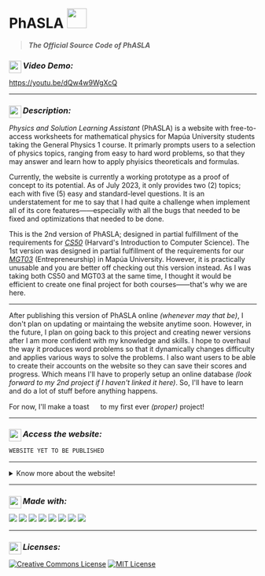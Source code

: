 # PhASLA <img src="https://media.giphy.com/media/3rgXBRLRkHUh5QASyI/giphy.gif" width="40">
> _**The Official Source Code of PhASLA**_

<!--- Video Demo ---> 
### _Video Demo:_ <img src="https://img.icons8.com/ios/250/FFFFFF/youtube-play.png" width="25" align="left">
https://youtu.be/dQw4w9WgXcQ

---

<!--- Description ---> 
### _Description:_ <img src="https://img.icons8.com/ios/250/FFFFFF/pin3.png" width="25" align="left">
_Physics and Solution Learning Assistant_ (PhASLA) is a website with free-to-access worksheets for mathematical physics for Mapúa University students taking the General Physics 1 course. It primarly prompts users to a selection of physics topics, ranging from easy to hard word problems, so that they may answer and learn how to apply phyisics theoreticals and formulas.


Currently, the website is currently a working prototype as a proof of concept to its potential. As of July 2023, it only provides two (2) topics; each with five (5) easy and standard-level questions. It is an understatement for me to say that I had quite a challenge when implement all of its core features——especially with all the bugs that needed to be fixed and optimizations that needed to be done.


This is the 2nd version of PhASLA; designed in partial fulfillment of the requirements for <a href="https://www.edx.org/course/introduction-computer-science-harvardx-cs50x?index=product&queryID=07ccb8ff67155b3c3c27b8dda3ef9083&position=1&linked_from=autocomplete&c=autocomplete">_CS50_<a> (Harvard's Introduction to Computer Science). The 1st version was designed in partial fulfillment of the requirements for our <a href="ketpadilla.github.io/MGT03-website/">_MGT03_<a> (Entrepreneurship) in Mapúa University. However, it is practically unusable and you are better off checking out this version instead. As I was taking both CS50 and MGT03 at the same time, I thought it would be efficient to create one final project for both courses——that's why we are here.

---

After publishing this version of PhASLA online _(whenever may that be)_, I don't plan on updating or maintaing the website anytime soon. However, in the future, I plan on going back to this project and creating newer versions after I am more confident with my knowledge and skills. I hope to overhaul the way it produces word problems so that it dynamically changes difficulty and applies various ways to solve the problems. I also want users to be able to create their accounts on the website so they can save their scores and progress. Which means I'll have to properly setup an online database _(look forward to my 2nd project if I haven't linked it here)_. So, I'll have to learn and do a lot of stuff before anything happens.


For now, I'll make a toast <img src="https://media.giphy.com/media/QZnShCmz0a1NZ1qUHl/giphy.gif" width="15"> to my first ever _(proper)_ project!

---

<!--- Website ---> 
### _Access the website:_ <img src="https://img.icons8.com/ios/250/FFFFFF/application-window.png" width="25" align="left">
<div>

```bash 
WEBSITE YET TO BE PUBLISHED
```

---

<!--- Implementation Summary ---> 
<details>
	<summary>Know more about the website!</summary>
	<details><summary>Landing Page</summary><blockquote>
	<h4> 1. Slogan: May the PhASLA be with you </h4>
	It's the slogan we made during our Entreprenuership course!
	<h4> 2. "START SOLVING" Button </h4>
	Want to start learning physics topics? Then just press this button.
	<h4> 3. Navigation Bar </h4>
	A standard for websites to bring to its different pages. You can also click the logo to go to the landing page!
	</blockquote></details>
	<details><summary>Topics Page</summary><blockquote>
	<h4> 1. The Topics </h4>
	Choose one of the topics from our selection and learning solving related word problems.
	<h4> 2. The Worksheet </h4>
	This is where all learning happens
		<h6> a. Difficulty Buttons - Choose how hard the questions should be: easy, standard, or hard. </h6>
		<h6> b. Question Card - See the question you have to answer. </h6>
		<h6> c. Inputs - Place you answer in our number and unit inputs. We made sure to validate them before submitting your answers. We also change the color of the inputs after validating and submitting to tell you what were correct and incorrect. </h6>
		<h6> d. Solution Button and Card - Learn what you need to have and what you need to do to solve the problem——whether you answered correctly or not. </h6>
		<h6> e. Next Button - Go to the next question. We'll take care what happens after you've done all the questions. </h6>
		<h6> f. Finish Button - Done learning? We'll ask you again and give you your score before you leave. </h6>
		<h6> g. Navigtaion Buttons - Want to go to another page? We'll ask you again before you lose your progress. </h6>
	</blockquote></details>
	<details><summary>About Page</summary><blockquote>
	<h4> 1. Description </h4>
	Learn a bit more of what PhASLA is!
 	<h4> 2. The Developers </h4>
  	Meet the developes of PhASLA during our Entreprenuership course and how to contact them!
	</blockquote></details>
</details>

---


<!--- Development ---> 
### _Made with:_ <img src="https://img.icons8.com/ios/250/FFFFFF/source-code.png" width="25" align="left">
<div>
  <!--- HTML ---> 
  <img src="https://img.shields.io/badge/HTML5-E34F26?style=for-the-badge&logo=html5&logoColor=white">
  <!--- CSS ---> 
  <img src="https://img.shields.io/badge/CSS-1572B6?style=for-the-badge&logo=css3&logoColor=white">
  <!--- Javascript ---> 
  <img src="https://img.shields.io/badge/JavaScript-F7DF1E?style=for-the-badge&logo=javascript&logoColor=black">
  <!--- Python ---> 
  <img src="https://img.shields.io/badge/Python-3776AB?style=for-the-badge&logo=python&logoColor=white">
  <!--- Flask ---> 
	<img src="https://img.shields.io/badge/Flask-000000?style=for-the-badge&logo=flask&logoColor=white">
	<!--- SqLite ---> 
	<img src="https://img.shields.io/badge/SQLite-07405E?style=for-the-badge&logo=sqlite&logoColor=white">
  <!--- Bootstrap ---> 
  <img src="https://img.shields.io/badge/Bootstrap-563D7C?style=for-the-badge&logo=bootstrap&logoColor=white">
  <!--- Jinja ---> 
	<img src="https://img.shields.io/badge/Jinja-B41717?style=for-the-badge&logo=jinja&logoColor=white">
</div>

---

<!--- Licenses ---> 
### _Licenses:_ <img src="https://img.icons8.com/ios/250/FFFFFF/info.png" width="25" align="left">
<a rel="license" href="http://creativecommons.org/licenses/by-nc-sa/4.0/"><img alt="Creative Commons License" style="border-width:0" src="https://i.creativecommons.org/l/by-nc-sa/4.0/88x31.png" /></a>
<a rel="license" href="https://opensource.org/licenses/MIT"><img alt="MIT License" src="https://img.shields.io/github/license/Ileriayo/markdown-badges?style=for-the-badge"></a>